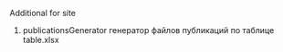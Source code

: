 Additional for site


1) publicationsGenerator
генератор файлов публикаций по таблице table.xlsx













